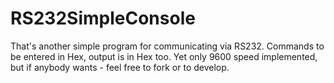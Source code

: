 RS232SimpleConsole
==================
That's another simple program for communicating via RS232. Commands to be entered in Hex, output is in Hex too. Yet only
9600 speed implemented, but if anybody wants - feel free to fork or to develop.
